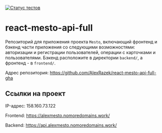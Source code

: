 [![Статус тестов](../../actions/workflows/tests.yml/badge.svg)](../../actions/workflows/tests.yml)

# react-mesto-api-full
Репозиторий для приложения проекта `Mesto`, включающий фронтенд и бэкенд части приложения со следующими возможностями: авторизации и регистрации пользователей, операции с карточками и пользователями. Бэкенд расположите в директории `backend/`, а фронтенд - в `frontend/`. 
  
Адрес репозитория: https://github.com/AlexRazek/react-mesto-api-full-gha

## Ссылки на проект

IP-адрес: 158.160.73.122 

Frontend: https://alexmesto.nomoredomains.work/

Backend: https://api.alexmesto.nomoredomains.work/

